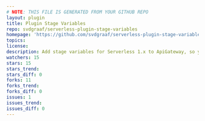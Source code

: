 ```yaml
---
# NOTE: THIS FILE IS GENERATED FROM YOUR GITHUB REPO
layout: plugin
title: Plugin Stage Variables
repo: svdgraaf/serverless-plugin-stage-variables
homepage: 'https://github.com/svdgraaf/serverless-plugin-stage-variables'
topics: 
license: 
description: Add stage variables for Serverless 1.x to ApiGateway, so you can use variables in your Lambda's
watchers: 15
stars: 15
stars_trend: 
stars_diff: 0
forks: 11
forks_trend: 
forks_diff: 0
issues: 1
issues_trend: 
issues_diff: 0
---
```

